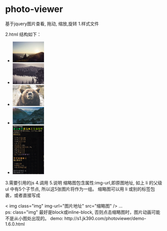 # photo-viewer
基于jquery图片查看, 拖动, 缩放,旋转
1.样式文件

<head>
    <link rel="stylesheet" type="text/css" href="css/photo-viewer-1.6.0.css" />
</head>
2.html 结构如下：
<div class="demo">
    <ul>
        <li class="img" img-url="img/1-b.jpg"><img src="img/1-m.jpg" style="width:100px;"></li>
        <li class="img" img-url="img/2-b.jpg"><img src="img/2-m.jpg" style="width:100px;"></li>
        <li class="img" img-url="img/3-b.jpg"><img src="img/3-m.jpg" style="width:100px;"></li>
        <li class="img" img-url="img/4-b.jpg"><img src="img/4-m.jpg" style="width:100px;"></li>
        <li class="img" img-url="img/5.png"><img src="img/5.png" style="width:100px;"></li>
    </ul>
</div>
3.需要引用的js
<script src="js/jquery.min.js" type="text/javascript"></script>
<script src="js/jquery.mousewheel.min.js"></script>
<script src="js/photo-viewer-1.6.0.js"></script>
4.调用
<script>
$(document).ready(function() {
    $('.img').photoViewer({
        rate: 0.2, //缩放倍数,移动端手势缩放不调用此参数,默认值为0.2
        angle: 15, //旋转角度,默认值为30
    });

})
</script>
5.说明
缩略图包含属性:img-url,即原图地址, 如上 li 的父级 ul 中有5个子节点, 所以这5张图片将作为一组。
缩略图可以用 li 或别的标签包裹，或者直接写成
<div class="demo">
    < img class="img" img-url="图片地址" src="缩略图" />
    ...
</div>
ps:
class="img" 最好是block或inline-block, 否则点击缩略图时，图片动画可能不是从小图处出现的。
demo: http://s1.jk390.com/photoviewer/demo-1.6.0.html

   
   
   
    
    
